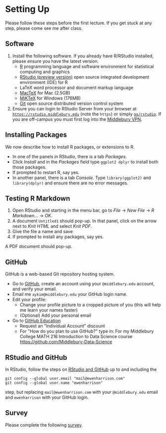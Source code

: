 # Setting Up

Please follow these steps before the first lecture. If you get stuck at any step, please come see me after class.


## Software

1. Install the following software. If you already have R/RStudio installed, please ensure you have the latest version.
    * [R](https://cran.r-project.org/) programming language and software environment for statistical computing and graphics
    * [RStudio (preview version)](https://www.rstudio.com/products/rstudio/download/preview/) open source integrated development environment (IDE) for R 
    * LaTeX word processor and document markup language
    + [MacTeX](https://tug.org/mactex/downloading.html) for Mac (2.5GB)
    + [MiKTeX](http://miktex.org/download) for Windows (176MB)
    * [Git](https://git-scm.com/) open source distributed version control system
2. Ensure you can login to RStudio Server from your browser at [`https://rstudio.middlebury.edu`](https://rstudio.middlebury.edu/) (note the `https`) or simply [`go/rstudio`](go/rstudio). If you are off-campus you must first log into the [Middlebury VPN](http://mediawiki.middlebury.edu/wiki/LIS/Off-campus_Access).


## Installing Packages

We now describe how to install R packages, or extensions to R.
* In one of the panels in RStudio, there is a tab *Packages*.
* Click *Install* and in the *Packages* field type `ggplot2 dplyr` to install both those packages. 
* If prompted to restart R, say yes.
* In another panel, there is a tab *Console*. Type `library(ggplot2)` and `library(dplyr)` and ensure there are no error messages.


## Testing R Markdown

1. Open RStudio and starting in the menu bar, go to *File* -> *New File* -> *R Markdown...* -> *OK*.
2. A document `Untitled1` should pop-up. In that panel, click on the arrow next to *Knit HTML* and select *Knit PDF*.
3. Give the file a name and save
4. If prompted to install any packages, say yes.

A PDF document should pop-up.


## GitHub

GitHub is a web-based Git repository hosting system.

* Go to [GitHub](https://github.com/), create an account using your `@middlebury.edu` account, and verify your email.
* Email me `aykim@middlebury.edu` your GitHub login name. 
* Edit your profile:
    + Change your profile picture to a cropped picture of you (this will help me learn your names faster)
    + (Optional) Add your personal email
* Go to [GitHub Education](https://education.github.com/discount_requests/new)
    + Request an "Individual Account" discount
    + For "How do you plan to use GitHub?" type in: For my Middlebury College MATH 216 Introduction to Data Science course https://github.com/Middlebury-Data-Science


## RStudio and GitHub

In RStudio, follow the steps on [RStudio and GitHub](http://www.r-bloggers.com/rstudio-and-github/) up to and including the
```
git config --global user.email "mail@ewenharrison.com"
git config --global user.name "ewenharrison"
```
step, but replacing `mail@ewenharrison.com` with your `@middlebury.edu` email and `ewenharrison` with your GitHub login.


## Survey

Please complete the following [survey](https://docs.google.com/forms/d/1MgV-LbQsYvE4GgAE8hMARHEGu6eckE-cvqbZTQ9BbWU/edit?usp=forms_home).
